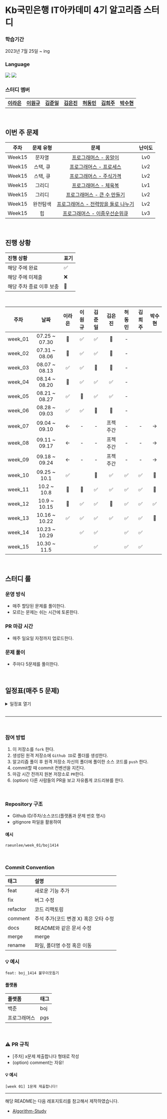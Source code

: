 # Kb국민은행 IT아카데미 4기 알고리즘 스터디
### 학습기간
2023년 7월 25일 ~ ing

### Language
<img src="https://img.shields.io/badge/Java-007396.svg?&style=for-the-badge&logo=Java&logoColor=white"> <img src="https://img.shields.io/badge/python-007396.svg?&style=for-the-badge&logo=Java&logoColor=white"> 
### 스터디 멤버

<table>
  <tr>
    <td align="center"><a href="https://github.com/raeunlee"><b>이라은</b></a></td>
    <td align="center"><a href="https://github.com/OneK-2"><b>이원규</b></a></td>
    <td align="center"><a href="https://github.com/junirii"><b>김준일</b></a></td>
    <td align="center"><a href="https://github.com/dolssun"><b>김은진</b></a></td>
    <td align="center"><a href="https://github.com/hurdong"><b>허동민</b></a></td>
    <td align="center"><a href="https://github.com/hejoo345"><b>김희주</b></a></td>
    <td align="center"><a href="https://github.com/SuHyeon2Park"><b>박수현</b></a></td>
  </tr>
</table>

<br/>

## 이번 주 문제

| 주차 | 문제 유형 | 문제 | 난이도 |
|:---:|:---:|:---:|:---:|
|Week15| 문자열| [프로그래머스 - 옹알이 ](https://school.programmers.co.kr/learn/courses/30/lessons/120956) | Lv0 |
|Week15| 스택, 큐 | [프로그래머스 - 프로세스 ](https://school.programmers.co.kr/learn/courses/30/lessons/42587) | Lv2 |
|Week15| 스택, 큐 | [프로그래머스 - 주식가격 ](https://school.programmers.co.kr/learn/courses/30/lessons/42584) | Lv2 |
|Week15| 그리디 | [프로그래머스 - 체육복](https://school.programmers.co.kr/learn/courses/30/lessons/42862) | Lv1 |
|Week15| 그리디 | [프로그래머스 - 큰 수 만들기](https://school.programmers.co.kr/learn/courses/30/lessons/42883) | Lv2 |
|Week15| 완전탐색 | [프로그래머스 - 전력망을 둘로 나누기](https://school.programmers.co.kr/learn/courses/30/lessons/86971) | Lv2 |
|Week15| 힙 | [프로그래머스 - 이중우선순위큐](https://school.programmers.co.kr/learn/courses/30/lessons/42628) | Lv3  |

<br/>

## 진행 상황

| 진행 상황            | 표기  |
|:-----------------|:----|
| 해당 주에 완료       | ✅ |
| 해당 주에 미제출   | ❌ |
| 해당 주차 종료 이후 보충 | 🔺 |

<br>

|   주차    |      날짜       | 이라은 | 이원규 | 김준일 | 김은진 | 허동민 | 김희주 | 박수현 | 
|:-------:|:-------------:|:-------:|:---------:|:--------:|:------------:|:------------:|:------------:|:------------:|
| week_01 | 07.25 ~ 07.30 |   🔺     |    ✅     |    ✅    |    🔺      |-|||
| week_02 | 07.31 ~ 08.06 |   🔺      |   ✅     |    ✅         |    🔺       |-|||
| week_03 | 08.07 ~ 08.13 |   ✅     |   ✅     |  🔺       |    🔺       |-|||
| week_04 | 08.14 ~ 08.20 |   🔺    |   ✅     | ✅     |    ✅       |-|||
| week_05 | 08.21 ~ 08.27 |   ✅     |   🔺    | ✅     |    ✅       |-|||
| week_06 | 08.28 ~ 09.03 |   ✅     |   ✅    | 🔺     |    🔺   |-|||
| week_07 | 09.04 ~ 09.10 |<-|-|-|프젝주간|-|-|->|
| week_08 | 09.11 ~ 09.17 |<-|-|-|프젝주간|-|-|->|
| week_09 | 09.18 ~ 09.24 |<-|-|-|프젝주간|-|-|->|
| week_10 | 09.25 ~ 10.1 |  ✅    |      |  🔺    |  ✅     |  ✅     |   ✅   |  🔺    |
| week_11 | 10.2 ~ 10.8 |  🔺  |  🔺    |  ✅    |   ✅   |   ✅   |   ✅   |  🔺    |
| week_12 | 10.9 ~ 10.15 |  🔺     |   ✅   |   ✅   |  🔺    |  ✅    |   ✅   |  ✅   |
| week_13 | 10.16 ~ 10.22 |   ✅   |   ✅   |   ✅   |   ✅   |  ✅    |   ✅   |   🔺   |
| week_14 | 10.23 ~ 10.29 |      |  ✅   |   ✅    |      |  ✅    |    ✅   |      |
| week_15 | 10.30 ~ 11.5 |      |      |   ✅   |      |  ✅    |   ✅    |      |

<br/>

## 스터디 룰

### 운영 방식
- 매주 할당된 문제를 풀이한다.
- 모르는 문제는 쉬는 시간에 토론한다.

### PR 마감 시간
- 매주 일요일 자정까지 업로드한다.

### 문제 풀이
- 주마다 5문제를 풀이한다.

<br/>

## 일정표(매주 5 문제)
<details>
  <summary>일정표 열기</summary>
 
| 주차 | 문제 유형 | 문제 | 난이도 |
|:---:|:---:|:---:|:---:|
|Week14| DP | [프로그래머스 - 도둑질 ](https://school.programmers.co.kr/learn/courses/30/lessons/42897) | Lv4 |
|Week14| BFS,DFS | [프로그래머스 - 네트워크 ](https://school.programmers.co.kr/learn/courses/30/lessons/43162) | Lv3 |
|Week14| 그리디 | [프로그래머스 - 섬 연결하기](https://school.programmers.co.kr/learn/courses/30/lessons/42861) | Lv3 |
|Week14| 스택/큐 | [프로그래머스 - 기능개발](https://school.programmers.co.kr/learn/courses/30/lessons/42586) | Lv2 |
|Week14| 완전탐색 | [프로그래머스 - 모의고사](https://school.programmers.co.kr/learn/courses/30/lessons/42840) | Lv1 |
|Week14| JOIN | [프로그래머스 - 상품 별 오프라인 매출 구하기](https://school.programmers.co.kr/learn/courses/30/lessons/131533) | Lv2 |
|Week14| GROUP BY | [프로그래머스 - 즐겨찾기가 가장 많은 식당 정보 출력하기](https://school.programmers.co.kr/learn/courses/30/lessons/131123) | Lv3  |
|Week13| DP | [백준- 스티커](https://www.acmicpc.net/problem/9465) | 실1 |
|Week13| BFS,DFS | [백준 - 적록색약](https://www.acmicpc.net/problem/10026) | 골5 |
|Week13| 문자열 | [백준 - 영단어 암기는 괴로워](https://www.acmicpc.net/problem/20920) | 실3 |
|Week13| 구현 | [백준 - 덩치](https://www.acmicpc.net/problem/7568) | 실5 |
|Week13| 구현 | [백준 - 올림픽](https://www.acmicpc.net/problem/8979) | 실5 |
|Week13| SELECT | [프로그래머스 - 오프라인/온라인 판매 데이터 통합하기](https://school.programmers.co.kr/learn/courses/30/lessons/131537) | Lv4  |
|Week13| GROUP BY | [프로그래머스 - 대여 횟수가 많은 자동차들의 월별 대여 횟수 구하기](https://school.programmers.co.kr/learn/courses/30/lessons/151139) | Lv3  |
|Week13| SUM, MAX, MIN | [프로그래머스 - 중복 제거하기](https://school.programmers.co.kr/learn/courses/30/lessons/59408) | Lv2  |
|Week12| 시뮬레이션 | [백준- 스위치 켜고 끄기](https://www.acmicpc.net/problem/1244) | 실4 |
|Week12| 시뮬레이션 | [백준 - 프린터 큐](https://www.acmicpc.net/problem/1966) | 실3 |
|Week12| BFS,DFS | [백준 - 영역 구하기](https://www.acmicpc.net/problem/2583) | 실1 |
|Week12| BFS,DFS | [백준 - 안전 영역](https://www.acmicpc.net/problem/2468) | 실1 |
|Week12| 구현 | [백준 - 색종이](https://www.acmicpc.net/problem/2563) | 실5  |
|Week11| BFS, DFS | [백준- 바이러스](https://www.acmicpc.net/problem/2606) | 실3 |
|Week11| 분할정복 | [백준 - Z](https://www.acmicpc.net/problem/1074) | 실1 |
|Week11| BFS,DFS | [백준 - 연결 요소의 개수](https://www.acmicpc.net/problem/11724) | 실2 |
|Week11| 구현 | [백준 - 집합](https://www.acmicpc.net/problem/11723) | 실5 |
|Week11| DP | [백준 - 피보나치 함수](https://www.acmicpc.net/problem/1003) | 실3  |
|Week11| SQL-Select | [프로그래머스 - 과일로 만든 아이스크림 고르기](https://school.programmers.co.kr/learn/courses/30/lessons/133025) | Lv1 |
|Week11| SQL-Sum, Max, Min | [프로그래머스 - 가격이 제일 비싼 식품의 정보 출력하기](https://school.programmers.co.kr/learn/courses/30/lessons/131115) | Lv2 |
|Week11| SQL-Join | [프로그래머스 - 조건에 맞는 도서와 저자 리스트 출력하기](https://school.programmers.co.kr/learn/courses/30/lessons/144854) | Lv2 |
|Week10| 구현 | [프로그래머스 - 정수를 나선형으로 배치하기](https://school.programmers.co.kr/learn/courses/30/lessons/181832) | Lv0 |
|Week10| 조합 | [백준 - 다리놓기](https://www.acmicpc.net/problem/1010) | 실5 |
|Week10| BFS,DFS | [백준 - 유기농 배추](https://www.acmicpc.net/problem/1012) | 실2 |
|Week10| SQL-SELECT | [프로그래머스 - 인기있는 아이스크림](https://school.programmers.co.kr/learn/courses/30/lessons/133024) | Lv1 |
|Week10| SQL-GROUP BY | [프로그래머스 - 고양이와 개는 몇 마리 있을까](https://school.programmers.co.kr/learn/courses/30/lessons/59040) | Lv2  |
|Week8| 완전탐색 | [프로그래머스 - 전력망을 둘로 나누기](https://school.programmers.co.kr/learn/courses/30/lessons/86971) | Lv2 |
|Week8| BFS,DFS | [프로그래머스 - 타겟넘버](https://school.programmers.co.kr/learn/courses/30/lessons/43165) | Lv2 |
|Week8| BFS,DFS | [프로그래머스 - 게임 맵 최단거리](https://school.programmers.co.kr/learn/courses/30/lessons/1844) | Lv2 |
|Week8| 완전탐색 | [프로그래머스 - 피로도](https://school.programmers.co.kr/learn/courses/30/lessons/87946) | Lv2 |
|Week8| 스택,큐 | [프로그래머스 - 주식 가격](https://school.programmers.co.kr/learn/courses/30/lessons/42584) | Lv2  |
|Week7| 탐색 | [백준1733 - 음식물 피하기](https://www.acmicpc.net/problem/1743) | 실1 |
|Week7| 백트래킹 | [백준2023 - 신기한 소수](https://www.acmicpc.net/problem/2023) | 실1 |
|Week7| 그리디 | [프로그래머스 - 점프와 순간 이동](https://school.programmers.co.kr/learn/courses/30/lessons/12980) | Lv2 |
|Week7| 완전탐색 | [프로그래머스 - 모음사전](https://school.programmers.co.kr/learn/courses/30/lessons/84512) | Lv2 |
|Week7| 구현 | [프로그래머스 - 문자열 압축](https://school.programmers.co.kr/learn/courses/30/lessons/60057) | Lv2  |
|Week6| 재귀 | [백준10814.나이순 정렬](https://www.acmicpc.net/problem/10814) | 실5 |
|Week6| 완전탐색 | [백준2606.바이러스](https://www.acmicpc.net/problem/2606) | 실3 |
|Week6| dp | [백준9461.파도반 수열](https://www.acmicpc.net/problem/9461) | 실3 |
|Week6| 구현 | [백준2979.트럭 주차](https://www.acmicpc.net/problem/2979) | 브2 |
|Week6| 구현 | [백준14888.연산자 끼워넣기](https://www.acmicpc.net/problem/14888) |  실1 |
|Week5| 구현 | [백준 - 단어공부](https://www.acmicpc.net/problem/1157) | 브1 |
|Week5| 구현 | [백준 - 기상캐스터](https://www.acmicpc.net/problem/10709) | 실5 |
|Week5| 구현 | [백준 - NBA 농구](https://www.acmicpc.net/problem/2852) | 실3 |
|Week5| 완전탐색 | [프로그래머스 - 최소직사각형](https://school.programmers.co.kr/learn/courses/30/lessons/86491) | Lv1 |
|Week5| 정렬 | [프로그래머스 - H-Index](https://school.programmers.co.kr/learn/courses/30/lessons/42747) |  Lv2 |
|Week4| 구현 | [프로그래머스 - 영어 끝말잇기](https://school.programmers.co.kr/learn/courses/30/lessons/12981) | Lv2 |
|Week4| 그리디 | [프로그래머스 - 구명보트](https://school.programmers.co.kr/learn/courses/30/lessons/42885) | Lv2 |
|Week4| 완전탐색 | [프로그래머스 - 카펫](https://school.programmers.co.kr/learn/courses/30/lessons/42842) | Lv2 |
|Week4| 구현 | [프로그래머스 - 2021 카카오 채용연계형 인턴십_숫자 문자열과 영단어](https://school.programmers.co.kr/learn/courses/30/lessons/81301) | Lv1 |
|Week4| 구현 | [프로그래머스 - 2018 KAKAO BLIND RECRUITMENT_비밀지도](https://school.programmers.co.kr/learn/courses/30/lessons/17681) |  Lv1 |
|Week3| 구현 | [프로그래머스 - 이진변환반복하기](https://school.programmers.co.kr/learn/courses/30/lessons/70129) | Lv2 |
|Week3| 스택, 큐 | [프로그래머스 - 다리를 지나는 트럭](https://school.programmers.co.kr/learn/courses/30/lessons/42583) | Lv2 |
|Week3| 힙 | [프로그래머스 - 더 맵게](https://school.programmers.co.kr/learn/courses/30/lessons/42626) | Lv2 |
|Week3| 구현 | [프로그래머스 - 전화번호 목록](https://school.programmers.co.kr/learn/courses/30/lessons/42577) | Lv2 |
|Week3| DP | [프로그래머스 - 땅따먹기](https://school.programmers.co.kr/learn/courses/30/lessons/12913) |  Lv2 |
|Week1| BFS | [백준1926.그림](https://www.acmicpc.net/problem/1926) | 실1 |
|Week1| BFS | [백준2178.미로탐색](https://www.acmicpc.net/problem/2178) | 실1 |
|Week1| 백트래킹 | [백준14889.스타트와 링크](https://www.acmicpc.net/problem/14889) | 실2 |
|Week1| DFS | [백준2667.단지번호 붙이기](https://www.acmicpc.net/problem/2667) | 실1 |
|Week1| DFS | [백준2644.촌수계산](https://www.acmicpc.net/problem/2644) | 실2 |
|Week2| DP | [백준1463.1로 만들기](https://www.acmicpc.net/problem/1463) | 실3 |
|Week2| DP | [백준11659.구간 합 구하기 4](https://www.acmicpc.net/problem/11659) | 실3 |
|Week2| DP | [백준11055.가장 큰 증가하는 부분 수열](https://www.acmicpc.net/problem/11055) | 실2 |
|Week2| DP | [백준14501.퇴사](https://www.acmicpc.net/problem/14501) | 실3 |
|Week2| DP | [백준15486.퇴사2](https://www.acmicpc.net/problem/15486) | 골5 |

  </details>
<br/>

---

<br/>

### 참여 방법

1. 이 저장소를 `fork` 한다.
2. 생성된 원격 저장소에 `Github ID`로 폴더를 생성한다.
3. 알고리즘 풀이 후 원격 저장소 자신의 폴더에 풀이한 소스 코드를 `push` 한다.
4. commit할 때 commit 컨벤션을 지킨다.
5. 마감 시간 전까지 원본 저장소로 `PR`한다.
6. (option) 다른 사람들의 PR을 보고 자유롭게 코드리뷰를 한다.

<br/>

### Repository 구조
- Github ID/주차/소스코드(플랫폼과 문제 번호 명시)
- gitignore 파일을 활용하여 

#### 예시
`raeunlee/week_01/boj1414`

<br/>

### Commit Convention
| 태그       | 설명                  |
|:---------|:------------------------|
| feat     | 새로운 기능 추가               |
| fix      | 버그 수정                   |
| refactor | 코드 리팩토링                 |
| comment  | 주석 추가(코드 변경 X) 혹은 오타 수정 |
| docs     | README와 같은 문서 수정        |
| merge    | merge                   |
| rename   | 파일, 폴더명 수정 혹은 이동        |

### 💡 예시
`feat: boj_1414 불우이웃돕기`

#### 플랫폼

| 플랫폼    | 태그  |
|:-------|:----|
| 백준     | boj |
| 프로그래머스 | pgs |

<br/>

### ⚠️ PR 규칙
- [주차] x문제 제출합니다 형태로 작성
- (option) comment는 자유!

#### 💡 예시
`[week 01] 1문제 제출합니다! `

---

해당 README는 다음 레포지토리를 참고해서 제작하였습니다.
- [Algorithm-Study](https://github.com/CodeSquad-2023-BE-Study/Algorithm-Study/blob/main/README.md)
